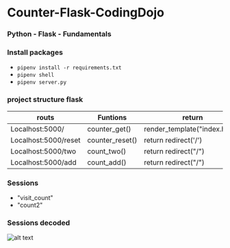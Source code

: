 # Counter-Flask-CodingDojo
### Python - Flask - Fundamentals
### Install packages
* ```pipenv install -r requirements.txt```
* ```pipenv shell```
* ```pipenv server.py```
### project structure flask
| routs                | Funtions        | return                        | methods |
|----------------------|-----------------|-------------------------------|---------|
| Localhost:5000/      | counter_get()   | render_template("index.html") | GET     |
| Localhost:5000/reset | counter_reset() | return redirect('/')          | GET     |
| Localhost:5000/two   | count_two()     | return redirect("/")          | GET     |
| Localhost:5000/add   | count_add()     | return redirect("/")          | POST    |
### Sessions
* "visit_count"        
* "count2" 
### Sessions decoded
![alt text](https://github.com/HenryCodeT/FileSizePOC/blob/main/static/assets/decode_session.png?raw=true)
